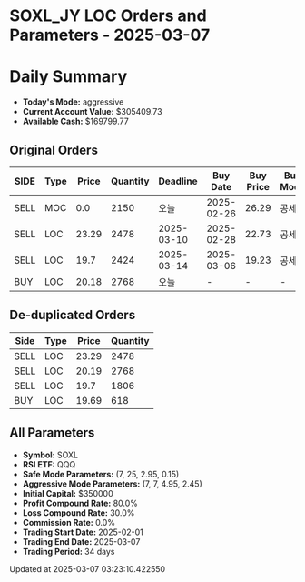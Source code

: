 # SOXL_JY LOC Orders and Parameters - 2025-03-07

# Daily Summary

- **Today's Mode:** aggressive
- **Current Account Value:** $305409.73
- **Available Cash:** $169799.77

## Original Orders

| SIDE | Type | Price | Quantity | Deadline | Buy Date | Buy Price | Buy Mode |
|------|------|-------|----------|----------|----------|-----------|----------|
| SELL | MOC | 0.0 | 2150 | 오늘 | 2025-02-26 | 26.29 | 공세 |
| SELL | LOC | 23.29 | 2478 | 2025-03-10 | 2025-02-28 | 22.73 | 공세 |
| SELL | LOC | 19.7 | 2424 | 2025-03-14 | 2025-03-06 | 19.23 | 공세 |
| BUY | LOC | 20.18 | 2768 | 오늘 | - | - | - |

## De-duplicated Orders

| Side | Type | Price | Quantity |
|------|------|-------|----------|
| SELL | LOC | 23.29 | 2478 |
| SELL | LOC | 20.19 | 2768 |
| SELL | LOC | 19.7 | 1806 |
| BUY | LOC | 19.69 | 618 |

## All Parameters

- **Symbol:** SOXL
- **RSI ETF:** QQQ
- **Safe Mode Parameters:** (7, 25, 2.95, 0.15)
- **Aggressive Mode Parameters:** (7, 7, 4.95, 2.45)
- **Initial Capital:** $350000
- **Profit Compound Rate:** 80.0%
- **Loss Compound Rate:** 30.0%
- **Commission Rate:** 0.0%
- **Trading Start Date:** 2025-02-01
- **Trading End Date:** 2025-03-07
- **Trading Period:** 34 days

Updated at 2025-03-07 03:23:10.422550
